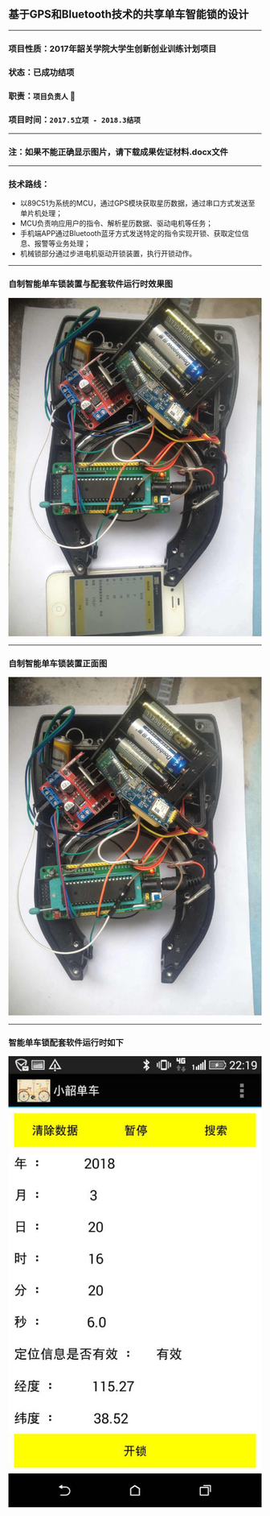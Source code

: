 ##  基于GPS和Bluetooth技术的共享单车智能锁的设计

-----------------------------
### 项目性质：2017年韶关学院大学生创新创业训练计划项目 

### 状态：已成功结项

### 职责：`项目负责人` :apple:
### 项目时间：`2017.5立项 - 2018.3结项`
------------------------------
### 注：如果不能正确显示图片，请下载成果佐证材料.docx文件

--------------------

###  技术路线：
- 以89C51为系统的MCU，通过GPS模块获取星历数据，通过串口方式发送至单片机处理；
- MCU负责响应用户的指令、解析星历数据、驱动电机等任务；
- 手机端APP通过Bluetooth蓝牙方式发送特定的指令实现开锁、获取定位信息、报警等业务处理；
- 机械锁部分通过步进电机驱动开锁装置，执行开锁动作。

------------------



### 自制智能单车锁装置与配套软件运行时效果图
![](https://github.com/victory1355/byte/blob/master/show/app%26lock.jpg)

------------------------
### 自制智能单车锁装置正面图
![](https://github.com/victory1355/byte/blob/master/show/lock.png)


-------------------------
### 智能单车锁配套软件运行时如下
![](https://github.com/victory1355/byte/blob/master/show/app.png)




